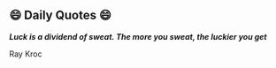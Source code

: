 ## 😄 Daily Quotes 😄

_**Luck is a dividend of sweat. The more you sweat, the luckier you get**_

Ray Kroc


